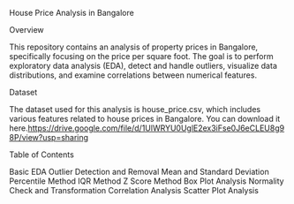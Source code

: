 House Price Analysis in Bangalore

Overview

This repository contains an analysis of property prices in Bangalore, specifically focusing on the price per square foot. The goal is to perform exploratory data analysis (EDA), detect and handle outliers, visualize data distributions, and examine correlations between numerical features.

Dataset

The dataset used for this analysis is house_price.csv, which includes various features related to house prices in Bangalore. You can download it here.https://drive.google.com/file/d/1UlWRYU0UglE2ex3iFse0J6eCLEU8g98P/view?usp=sharing

Table of Contents

Basic EDA
Outlier Detection and Removal
Mean and Standard Deviation
Percentile Method
IQR Method
Z Score Method
Box Plot Analysis
Normality Check and Transformation
Correlation Analysis
Scatter Plot Analysis
